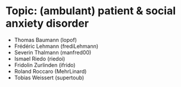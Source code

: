 # Topic: (ambulant) patient & social anxiety disorder

- Thomas Baumann (lopof)
- Frédéric Lehmann (frediLehmann)
- Severin Thalmann (manfred00)
- Ismael Riedo (riedoi)
- Fridolin Zurlinden (ifrido)
- Roland Roccaro (MehrLinard)
- Tobias Weissert (supertoub)
